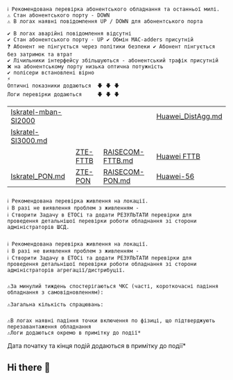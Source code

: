 ###
    ℹ️ Рекомендована перевірка абонентського обладнання та останньої милі.
    ⚠️ Стан абонентського порту - DOWN
    ⚠️ В логах наявні повідомлення UP / DOWN для абонентського порта

    ✔️ В логах аварійні повідомлення відсутні
    ✔️ Стан абонентського порту - UP ✔️ Обмін MAC-adders присутній
    ❓ Абонент не пінгується через політики безпеки ✔️ Абонент пінгується без затримок та втрат
    ✔️ Лічильники інтерфейсу збільшуються - абонентський трафік присутній
    ❌ на абонентському порту низька оптична потужність
    ✔️ полісери встановлені вірно
    ⚡ 
    Оптичні показники додаються  🡇 🡇 🡇  
    Логи перевірки додаються     🡇 🡇 🡇


|           |           |             |             |
| :-------- | :-------- | :---------- | :---------- |
| [Iskratel-mban-SI2000](https://github.com/mivanov-ukrtelecom-ua/cmd/Iskratel-mban-SI2000.md)  |                          |                                      |  [Huawei_DistAgg.md](Huawei_DistAgg.md)  |
| [Iskratel-SI3000.md](Iskratel-SI3000.md)         |                          |                                      | |
|                                                  | [ZTE-FTTB](ZTE-FTTB.md)  | [RAISECOM-FTTB.md](RAISECOM_FTTB.md) | [Huawei FTTB](Huawei_FTTB.md)   |
| [Iskratel_PON.md](Iskratel_PON.md)               | [ZTE-PON](ZTE_PON.md)    | [RAISECOM-PON.md](RAISECOM_PON.md)   | [Huawei-56](Huawei-56.md)       |                              |




###
    ℹ️ Рекомендована перевірка живлення на локації.
    ℹ️ В разі не виявлення проблем з живленням - 
    ℹ️ Створити Задачу в ЕТОСі та додати РЕЗУЛЬТАТИ перевірки для проведення детальнішої перевірки роботи обладнання зі сторони адміністраторів ШСД.
 
 ###
    ℹ️ Рекомендована перевірка живлення на локації.
    ℹ️ В разі не виявлення проблем з живленням - 
    ℹ️ Створити Задачу в ЕТОСі та додати РЕЗУЛЬТАТИ перевірки для проведення детальнішої перевірки роботи обладнання зі сторони адміністраторів агрегації/дистрибуції.
 ###
 
    ⚠️За минулий тиждень спостерігаються ЧКС (часті, короткочасні падіння обладнання з самовідновленням):
 
    ⚠️Загальна кількість спрацювань:
 
###
 
    ⚠️В логах наявні падіння точки включення по фізиці, що підтверджують перезавантаження обладнання
    ⚠️Логи додаються окремо в примітку до події*
 
 
Дата початку та кінця подій додаються в примітку до події*





## Hi there 👋

<!--
**mivanov-ukrtelecom-ua/mivanov-ukrtelecom-ua** is a ✨ _special_ ✨ repository because its `README.md` (this file) appears on your GitHub profile.

Here are some ideas to get you started:

- 🔭 I’m currently working on ...
- 🌱 I’m currently learning ...
- 👯 I’m looking to collaborate on ...
- 🤔 I’m looking for help with ...
- 💬 Ask me about ...
- 📫 How to reach me: ...
- 😄 Pronouns: ...
- ⚡ Fun fact: ...
-->
